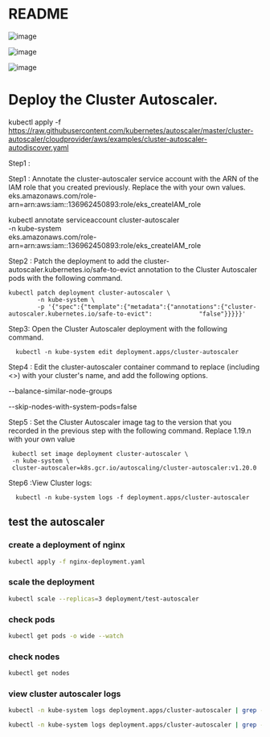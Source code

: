 # README

![image](https://user-images.githubusercontent.com/54719289/115865363-1acd9c00-a430-11eb-810a-64806d7ef8ae.png)

![image](https://user-images.githubusercontent.com/54719289/115865263-fffb2780-a42f-11eb-9204-1d4c498397b1.png)

![image](https://user-images.githubusercontent.com/54719289/115865695-97f91100-a430-11eb-9687-428711a3e44c.png)

# Deploy the Cluster Autoscaler.

kubectl apply -f https://raw.githubusercontent.com/kubernetes/autoscaler/master/cluster-autoscaler/cloudprovider/aws/examples/cluster-autoscaler-autodiscover.yaml


Step1 : 

	

Step1 : Annotate the cluster-autoscaler service account with the ARN of the IAM role that you created previously. Replace the <example values> with your own values.
  eks.amazonaws.com/role-arn=arn:aws:iam::136962450893:role/eks_createIAM_role
	
   kubectl annotate serviceaccount cluster-autoscaler \
           -n kube-system \
           eks.amazonaws.com/role-arn=arn:aws:iam::136962450893:role/eks_createIAM_role


Step2 : Patch the deployment to add the cluster-autoscaler.kubernetes.io/safe-to-evict annotation to the Cluster Autoscaler pods with the following command.

    kubectl patch deployment cluster-autoscaler \
            -n kube-system \
            -p '{"spec":{"template":{"metadata":{"annotations":{"cluster-autoscaler.kubernetes.io/safe-to-evict":             "false"}}}}}'


Step3: Open the Cluster Autoscaler deployment with the following command.

      kubectl -n kube-system edit deployment.apps/cluster-autoscaler


Step4 : Edit the cluster-autoscaler container command to replace <YOUR CLUSTER NAME> (including <>) with your cluster's name, and add the following options.

--balance-similar-node-groups

--skip-nodes-with-system-pods=false


Step5 : Set the Cluster Autoscaler image tag to the version that you recorded in the previous step with the following command. Replace 1.19.n with your own value

     kubectl set image deployment cluster-autoscaler \
     -n kube-system \
     cluster-autoscaler=k8s.gcr.io/autoscaling/cluster-autoscaler:v1.20.0


Step6 :View Cluster logs:

      kubectl -n kube-system logs -f deployment.apps/cluster-autoscaler

## test the autoscaler

### create a deployment of nginx

```bash
kubectl apply -f nginx-deployment.yaml
```

### scale the deployment

```bash
kubectl scale --replicas=3 deployment/test-autoscaler
```

### check pods

```bash
kubectl get pods -o wide --watch
```

### check nodes 

```bash
kubectl get nodes
```

### view cluster autoscaler logs

```bash
kubectl -n kube-system logs deployment.apps/cluster-autoscaler | grep -A5 "Expanding Node Group"

kubectl -n kube-system logs deployment.apps/cluster-autoscaler | grep -A5 "removing node"
```




